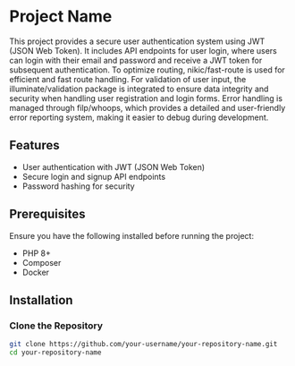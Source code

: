 # Project Name

This project provides a secure user authentication system using JWT (JSON Web Token). It includes API endpoints for user login, where users can login with their email and password and receive a JWT token for subsequent authentication.
To optimize routing, nikic/fast-route is used for efficient and fast route handling. For validation of user input, the illuminate/validation package is integrated to ensure data integrity and security when handling user registration and login forms. Error handling is managed through filp/whoops, which provides a detailed and user-friendly error reporting system, making it easier to debug during development.

## Features

- User authentication with JWT (JSON Web Token)
- Secure login and signup API endpoints
- Password hashing for security

## Prerequisites

Ensure you have the following installed before running the project:

- PHP 8+
- Composer
- Docker
## Installation

### Clone the Repository

```bash
git clone https://github.com/your-username/your-repository-name.git
cd your-repository-name

